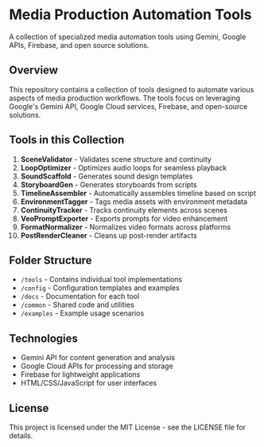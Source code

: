# Media Production Automation Tools

A collection of specialized media automation tools using Gemini, Google APIs, Firebase, and open source solutions.

## Overview

This repository contains a collection of tools designed to automate various aspects of media production workflows. The tools focus on leveraging Google's Gemini API, Google Cloud services, Firebase, and open-source solutions.

## Tools in this Collection

1. **SceneValidator** - Validates scene structure and continuity
2. **LoopOptimizer** - Optimizes audio loops for seamless playback
3. **SoundScaffold** - Generates sound design templates
4. **StoryboardGen** - Generates storyboards from scripts
5. **TimelineAssembler** - Automatically assembles timeline based on script
6. **EnvironmentTagger** - Tags media assets with environment metadata
7. **ContinuityTracker** - Tracks continuity elements across scenes
8. **VeoPromptExporter** - Exports prompts for video enhancement
9. **FormatNormalizer** - Normalizes video formats across platforms
10. **PostRenderCleaner** - Cleans up post-render artifacts

## Folder Structure

- `/tools` - Contains individual tool implementations
- `/config` - Configuration templates and examples
- `/docs` - Documentation for each tool
- `/common` - Shared code and utilities
- `/examples` - Example usage scenarios

## Technologies

- Gemini API for content generation and analysis
- Google Cloud APIs for processing and storage
- Firebase for lightweight applications
- HTML/CSS/JavaScript for user interfaces

## License

This project is licensed under the MIT License - see the LICENSE file for details.